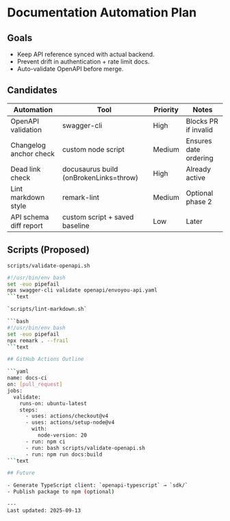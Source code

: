 # Documentation Automation Plan

## Goals

- Keep API reference synced with actual backend.
- Prevent drift in authentication + rate limit docs.
- Auto-validate OpenAPI before merge.

## Candidates

| Automation | Tool | Priority | Notes |
|------------|------|----------|-------|
| OpenAPI validation | swagger-cli | High | Blocks PR if invalid |
| Changelog anchor check | custom node script | Medium | Ensures date ordering |
| Dead link check | docusaurus build (onBrokenLinks=throw) | High | Already active |
| Lint markdown style | remark-lint | Medium | Optional phase 2 |
| API schema diff report | custom script + saved baseline | Low | Later |

## Scripts (Proposed)

`scripts/validate-openapi.sh`

```bash
#!/usr/bin/env bash
set -euo pipefail
npx swagger-cli validate openapi/envoyou-api.yaml
```text

`scripts/lint-markdown.sh`

```bash
#!/usr/bin/env bash
set -euo pipefail
npx remark . --frail
```text

## GitHub Actions Outline

```yaml
name: docs-ci
on: [pull_request]
jobs:
  validate:
    runs-on: ubuntu-latest
    steps:
      - uses: actions/checkout@v4
      - uses: actions/setup-node@v4
        with:
          node-version: 20
      - run: npm ci
      - run: bash scripts/validate-openapi.sh
      - run: npm run docs:build
```text

## Future

- Generate TypeScript client: `openapi-typescript` → `sdk/`
- Publish package to npm (optional)

---
Last updated: 2025-09-13
